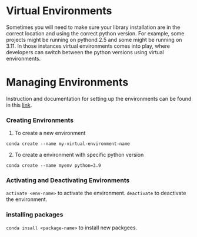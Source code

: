 # Virtual Environments

Sometimes you will need to make sure your library installation are in the correct location and using the correct python version. For example, some projects might be running on pythond 2.5 and some might be running on 3.11. In those instances virtual environments comes into play, where developers can switch between the python versions using virtual environments.

# Managing Environments

Instruction and documentation for setting up the environments can be found in this [link](https://docs.conda.io/projects/conda/en/latest/user-guide/tasks/manage-environments.html).

### Creating Environments

1. To create a new environment

`conda create --name my-virtual-environment-name`

2. To create a environment with specific python version

`conda create --name myenv python=3.9`

### Activating and Deactivating Environments

`activate <env-name>` to activate the environment.
`deactivate` to deactivate the environment.

### installing packages

`conda insall <package-name>` to install new packgees.